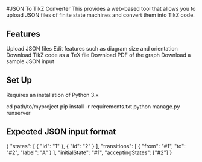 #JSON To TikZ Converter
This  provides a web-based tool that allows you to upload JSON files of finite state machines and convert them into TikZ code.

## Features
Upload JSON files
Edit features such as diagram size and orientation
Download TikZ code as a TeX file
Download PDF of the graph
Download a sample JSON input

## Set Up
Requires an installation of Python 3.x

cd path/to/myproject
pip install -r requirements.txt
python manage.py runserver

## Expected JSON input format
{
  "states": [
    {
      "id": "1"
    },
    {
      "id": "2"
    } 
  ],
  "transitions": [
    {
      "from": "#1",
      "to": "#2",
      "label": "A"
    }
  ],
  "initialState": "#1",
  "acceptingStates": ["#2"]
}